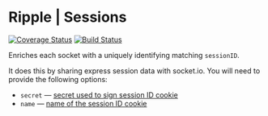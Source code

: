 # Ripple | Sessions
[![Coverage Status](https://coveralls.io/repos/rijs/sessions/badge.svg?branch=master&service=github)](https://coveralls.io/github/rijs/sessions?branch=master)
[![Build Status](https://travis-ci.org/rijs/sessions.svg)](https://travis-ci.org/rijs/sessions)

Enriches each socket with a uniquely identifying matching `sessionID`.

It does this by sharing express session data with socket.io. You will need to provide the following options: 

* `secret` — [secret used to sign session ID cookie](https://github.com/expressjs/session#secret)
* `name` — [name of the session ID cookie](https://github.com/expressjs/session#name)
